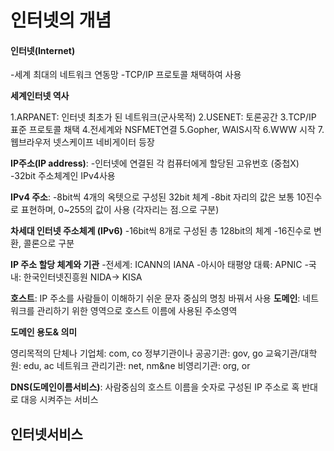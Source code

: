# 인터넷의 개념

#### 인터넷(Internet)

-세계 최대의 네트워크 연동망
-TCP/IP 프로토콜 채택하여 사용

**세계인터넷 역사**

1.ARPANET: 인터넷 최초가 된 네트워크(군사목적)
2.USENET: 토론공간
3.TCP/IP 표준 프로토콜 채택
4.전세계와 NSFMET연결
5.Gopher, WAIS시작
6.WWW 시작
7.웹브라우저 넷스케이프 네비게이터 등장

**IP주소(IP address)**:
-인터넷에 연결된 각 컴퓨터에게 할당된 고유번호 (중첩X)
-32bit 주소체계인 IPv4사용

**IPv4 주소**:
-8bit씩 4개의 옥텟으로 구성된 32bit 체계
-8bit 자리의 값은 보통 10진수로 표현하며, 0~255의 값이 사용 (각자리는 점.으로 구분)

**차세대 인터넷 주소체계 (IPv6)**
-16bit씩 8개로 구성된 총 128bit의 체계
-16진수로 변환, 콜론으로 구분 

**IP 주소 할당 체계와 기관**
-전세계: ICANN의 IANA
-아시아 태평양 대륙: APNIC
-국내: 한국인터넷진흥원 NIDA-> KISA

**호스트**: IP 주소를 사람들이 이해하기 쉬운 문자 중심의 명칭 바꿔서 사용
**도메인**: 네트워크를 관리하기 위한 영역으로 호스트 이름에 사용된 주소영역

**도메인 용도& 의미**

영리목적의 단체나 기업체: com, co
정부기관이나 공공기관: gov, go
교육기관/대학원: edu, ac
네트워크 관리기관: net, nm&ne
비영리기관: org, or

**DNS(도메인이름서비스)**: 사람중심의 호스트 이름을 숫자로 구성된 IP 주소로 혹 반대로 대응 시켜주는 서비스



## 인터넷서비스

